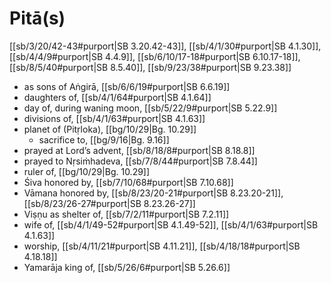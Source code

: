 # Pitā(s)

[[sb/3/20/42-43#purport|SB 3.20.42-43]], [[sb/4/1/30#purport|SB 4.1.30]], [[sb/4/4/9#purport|SB 4.4.9]], [[sb/6/10/17-18#purport|SB 6.10.17-18]], [[sb/8/5/40#purport|SB 8.5.40]], [[sb/9/23/38#purport|SB 9.23.38]]

* as sons of Aṅgirā, [[sb/6/6/19#purport|SB 6.6.19]]
* daughters of, [[sb/4/1/64#purport|SB 4.1.64]]
* day of, during waning moon, [[sb/5/22/9#purport|SB 5.22.9]]
* divisions of, [[sb/4/1/63#purport|SB 4.1.63]]
* planet of (Pitṛloka), [[bg/10/29|Bg. 10.29]]
  * sacrifice to, [[bg/9/16|Bg. 9.16]]
* prayed at Lord’s advent, [[sb/8/18/8#purport|SB 8.18.8]]
* prayed to Nṛsiṁhadeva, [[sb/7/8/44#purport|SB 7.8.44]]
* ruler of, [[bg/10/29|Bg. 10.29]]
* Śiva honored by, [[sb/7/10/68#purport|SB 7.10.68]]
* Vāmana honored by, [[sb/8/23/20-21#purport|SB 8.23.20-21]], [[sb/8/23/26-27#purport|SB 8.23.26-27]]
* Viṣṇu as shelter of, [[sb/7/2/11#purport|SB 7.2.11]]
* wife of, [[sb/4/1/49-52#purport|SB 4.1.49-52]], [[sb/4/1/63#purport|SB 4.1.63]]
* worship, [[sb/4/11/21#purport|SB 4.11.21]], [[sb/4/18/18#purport|SB 4.18.18]]
* Yamarāja king of, [[sb/5/26/6#purport|SB 5.26.6]]
